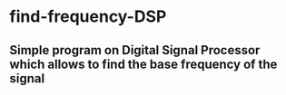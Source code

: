 # find-frequency-DSP
Simple program on Digital Signal Processor which allows to find the base frequency of the signal
----------------

